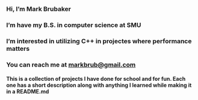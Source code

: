 ### Hi, I’m Mark Brubaker
### I’m have my B.S. in computer science at SMU
### I’m interested in utilizing C++ in projectes where performance matters
### You can reach me at markbrub@gmail.com
#### This is a collection of projects I have done for school and for fun. Each one has a short description along with anything I learned while making it in a README.md
